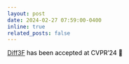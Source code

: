 ```yaml
---
layout: post
date: 2024-02-27 07:59:00-0400
inline: true
related_posts: false
---
```


[Diff3F](https://diff3f.github.io/) <a style="color: black;">has been accepted at CVPR’24 :tada:</a>
